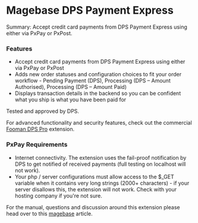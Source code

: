 Magebase DPS Payment Express
=======================

Summary: Accept credit card payments from DPS Payment Express using either via PxPay or PxPost.

### Features

* Accept credit card payments from DPS Payment Express using either via PxPay or PxPost
* Adds new order statuses and configuration choices to fit your order workflow - Pending Payment (DPS), Processing (DPS – Amount Authorised), Processing (DPS – Amount Paid)
* Displays transaction details in the backend so you can be confident what you ship is what you have been paid for

Tested and approved by DPS.

For advanced functionality and security features, check out the commercial [Fooman DPS Pro](http://store.fooman.co.nz/extensions/magento-extension-dps-pro.html) extension. 

### PxPay Requirements

* Internet connectivity. The extension uses the fail-proof notification by DPS to get notified of received payments (full testing on localhost will not work).
* Your php / server configurations must allow access to the $_GET variable when it contains very long strings (2000+ characters) - if your server disallows this, the extension will not work. Check with your hosting company if you're not sure.

For the manual, questions and discussion around this extension please head over to this [magebase](http://magebase.com/magento-articles/updated-paymentexpress-extension-manual/) article.
   
   


